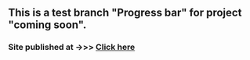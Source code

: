 ## This is a test branch "Progress bar" for project "coming soon".


### Site published at ->>> [Click here](https://teklithuania.github.io/6-progress-bar-6-coming-soon-test/index.html)
